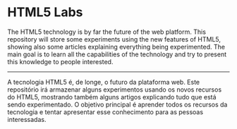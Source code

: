 # HTML5 Labs

The HTML5 technology is by far the future of the web platform. This repository will store some experiments using the new features of HTML5, showing also some articles explaining everything being experimented. The main goal is to learn all the capabilities of the technology and try to present this knowledge to people interested.

----------------------------------------------

A tecnologia HTML5 é, de longe, o futuro da plataforma web. Este repositório irá armazenar alguns experimentos usando os novos recursos do HTML5, mostrando também alguns artigos explicando tudo que está sendo experimentado. O objetivo principal é aprender todos os recursos da tecnologia e tentar apresentar esse conhecimento para as pessoas interessadas.